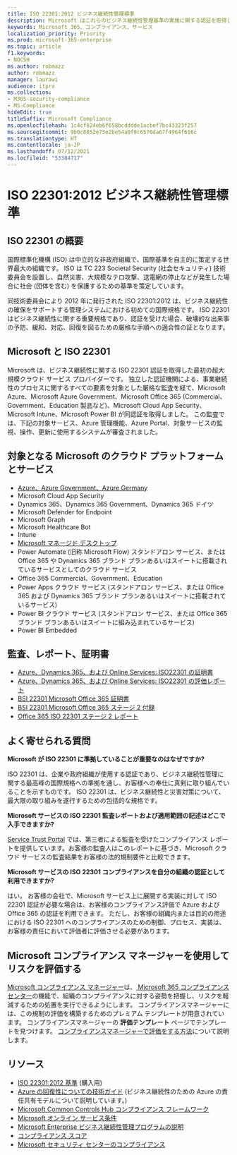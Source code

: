 ```yaml
---
title: ISO 22301:2012 ビジネス継続性管理標準
description: Microsoft はこれらのビジネス継続性管理基準の実施に関する認証を取得しています。
keywords: Microsoft 365、コンプライアンス、サービス
localization_priority: Priority
ms.prod: microsoft-365-enterprise
ms.topic: article
f1.keywords:
- NOCSH
ms.author: robmazz
author: robmazz
manager: laurawi
audience: itpro
ms.collection:
- M365-security-compliance
- MS-Compliance
hideEdit: true
titleSuffix: Microsoft Compliance
ms.openlocfilehash: 1c4cf624eb6f658bcdddde1acbef7bc43323f257
ms.sourcegitcommit: 9b0c8852e73e2be54a0f9c6570da67f4964f616c
ms.translationtype: HT
ms.contentlocale: ja-JP
ms.lasthandoff: 07/12/2021
ms.locfileid: "53384717"
---
```

# <a name="iso-223012012-business-continuity-management-standard"></a>ISO 22301:2012 ビジネス継続性管理標準

## <a name="iso-22301-overview"></a>ISO 22301 の概要

国際標準化機構 (ISO) は中立的な非政府組織で、国際基準を自主的に策定する世界最大の組織です。 ISO は TC 223 Societal Security (社会セキュリティ) 技術委員会を設置し、自然災害、大規模なテロ攻撃、送電網の停止などが発生した場合に社会 (団体を含む) を保護するための基準を策定しています。

同技術委員会により 2012 年に発行された ISO 22301:2012 は、ビジネス継続性の確保をサポートする管理システムにおける初めての国際規格です。 ISO 22301 はビジネス継続性に関する重要規格であり、認証を受けた場合、破壊的な出来事の予防、緩和、対応、回復を図るための厳格な手順への適合性の証となります。

## <a name="microsoft-and-iso-22301"></a>Microsoft と ISO 22301

Microsoft は、ビジネス継続性に関する ISO 22301 認証を取得した最初の超大規模クラウド サービス プロバイダーです。 独立した認証機関による、事業継続性のプロセスに関するすべての要素を対象とした厳格な監査を経て、Microsoft Azure、Microsoft Azure Government、Microsoft Office 365 (Commercial、Government、Education 製品など)、Microsoft Cloud App Security、Microsoft Intune、Microsoft Power BI が同認証を取得しました。 この監査では、下記の対象サービス、Azure 管理機能、Azure Portal、対象サービスの監視、操作、更新に使用するシステムが審査されました。

## <a name="microsoft-in-scope-cloud-platforms--services"></a>対象となる Microsoft のクラウド プラットフォームとサービス

- [Azure、Azure Government、Azure Germany](https://aka.ms/AzureCompliance)
- Microsoft Cloud App Security
- Dynamics 365、Dynamics 365 Government、Dynamics 365 ドイツ
- Microsoft Defender for Endpoint
- Microsoft Graph
- Microsoft Healthcare Bot
- Intune
- [Microsoft マネージド デスクトップ](/microsoft-365/managed-desktop/intro/compliance)
- Power Automate (旧称 Microsoft Flow) スタンドアロン サービス、または Office 365 や Dynamics 365 ブランド プランあるいはスイートに搭載されているサービスとしてのクラウド サービス
- Office 365 Commercial、Government、Education
- Power Apps クラウド サービス (スタンドアロン サービス、または Office 365 および Dynamics 365 ブランド プランあるいはスイートに搭載されているサービス)
- Power BI クラウド サービス (スタンドアロン サービス、または Office 365 ブランド プランあるいはスイートに組み込まれているサービス)
- Power BI Embedded

## <a name="audits-reports-and-certificates"></a>監査、レポート、証明書

- [Azure、Dynamics 365、および Online Services: ISO22301 の証明書](https://aka.ms/azureiso22301cert)
- [Azure、Dynamics 365、および Online Services: ISO22301 の評価レポート](https://aka.ms/azureiso22301report)
- [BSI 22301 Microsoft Office 365 証明書](https://go.microsoft.com/fwlink/p/?linkid=2092109)
- [BSI 22301 Microsoft Office 365 ステージ 2 付録](https://go.microsoft.com/fwlink/p/?linkid=2092209)
- [Office 365 ISO 22301 ステージ 2 レポート](https://go.microsoft.com/fwlink/p/?linkid=2092211)

## <a name="frequently-asked-questions"></a>よく寄せられる質問

**Microsoft が ISO 22301 に準拠していることが重要なのはなぜですか?**

ISO 22301 は、企業や政府組織が使用する認証であり、ビジネス継続性管理に関する最高峰の国際規格への準拠を通し、お客様への奉仕に真剣に取り組んでいることを示すものです。 ISO 22301 は、ビジネス継続性と災害対策について、最大限の取り組みを遂行するための包括的な規格です。

**Microsoft サービスの ISO 22301 監査レポートおよび適用範囲の記述はどこで入手できますか?**

[Service Trust Portal](https://aka.ms/stphelp) では、第三者による監査を受けたコンプライアンス レポートを提供しています。お客様の監査人はこのレポートに基づき、Microsoft クラウド サービスの監査結果をお客様の法的規制要件と比較できます。

**Microsoft サービスの ISO 22301 コンプライアンスを自分の組織の認証として利用できますか?**

はい。 お客様の会社で、Microsoft サービス上に展開する実装に対して ISO 22301 認証が必要な場合は、お客様のコンプライアンス評価で Azure および Office 365 の認証を利用できます。 ただし、お客様の組織内または目的の用途における ISO 22301 へのコンプライアンスのための制御、プロセス、実装は、お客様の責任において評価者に評価させる必要があります。

## <a name="use-microsoft-compliance-manager-to-assess-your-risk"></a>Microsoft コンプライアンス マネージャーを使用してリスクを評価する

[Microsoft コンプライアンス マネージャー](/microsoft-365/compliance/compliance-manager)は、[ Microsoft 365 コンプライアンス センター](/microsoft-365/compliance/microsoft-365-compliance-center)の機能で、組織のコンプライアンスに対する姿勢を把握し、リスクを軽減するための処置を実行できるようにします。 コンプライアンスマネージャーには、この規制の評価を構築するためのプレミアム テンプレートが用意されています。 コンプライアンスマネージャーの **評価テンプレート** ページでテンプレートを見つけます。 [コンプライアンスマネージャーで評価をする方法](/microsoft-365/compliance/compliance-manager-assessments)について説明します。

## <a name="resources"></a>リソース

- [ISO 22301:2012 基準](https://www.iso.org/iso/home/store/catalogue_tc/catalogue_detail.htm?csnumber=50038) (購入用)
- [Azure の回復性についての技術ガイド](/azure/architecture/framework/resiliency/overview) (ビジネス継続性のための Azure の責任共有モデルについて説明しています。)
- [Microsoft Common Controls Hub コンプライアンス フレームワーク](https://www.microsoft.com/trustcenter/common-controls-hub)
- [Microsoft オンライン サービス条件](https://aka.ms/Online-Services-Terms)
- [Microsoft Enterprise ビジネス継続性管理プログラムの説明](https://go.microsoft.com/fwlink/p/?linkid=2092212)
- [コンプライアンス スコア](/microsoft-365/compliance/compliance-manager)
- [Microsoft セキュリティ センターのコンプライアンス](https://www.microsoft.com/trust-center/compliance/compliance-overview)
